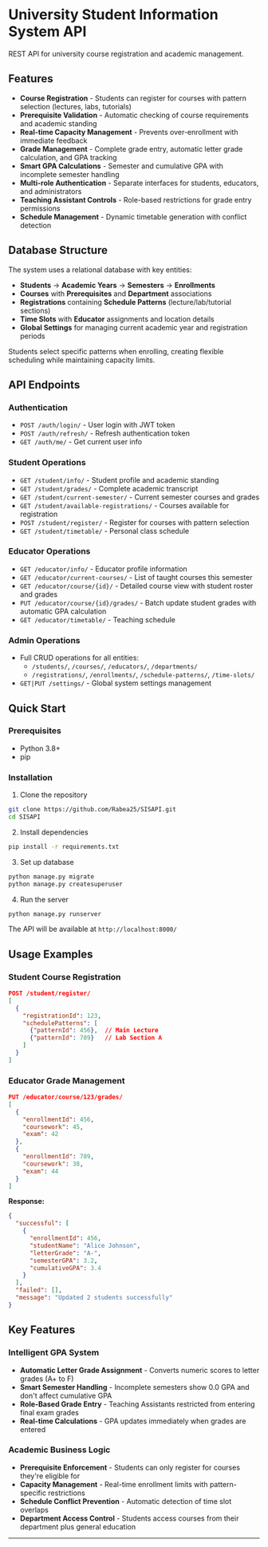 # University Student Information System API

REST API for university course registration and academic management.

## Features

- **Course Registration** - Students can register for courses with pattern selection (lectures, labs, tutorials)
- **Prerequisite Validation** - Automatic checking of course requirements and academic standing
- **Real-time Capacity Management** - Prevents over-enrollment with immediate feedback
- **Grade Management** - Complete grade entry, automatic letter grade calculation, and GPA tracking
- **Smart GPA Calculations** - Semester and cumulative GPA with incomplete semester handling
- **Multi-role Authentication** - Separate interfaces for students, educators, and administrators
- **Teaching Assistant Controls** - Role-based restrictions for grade entry permissions
- **Schedule Management** - Dynamic timetable generation with conflict detection

## Database Structure

The system uses a relational database with key entities:

- **Students** → **Academic Years** → **Semesters** → **Enrollments**
- **Courses** with **Prerequisites** and **Department** associations
- **Registrations** containing **Schedule Patterns** (lecture/lab/tutorial sections)
- **Time Slots** with **Educator** assignments and location details
- **Global Settings** for managing current academic year and registration periods

Students select specific patterns when enrolling, creating flexible scheduling while maintaining capacity limits.

## API Endpoints

### Authentication
- `POST /auth/login/` - User login with JWT token
- `POST /auth/refresh/` - Refresh authentication token
- `GET /auth/me/` - Get current user info

### Student Operations
- `GET /student/info/` - Student profile and academic standing
- `GET /student/grades/` - Complete academic transcript
- `GET /student/current-semester/` - Current semester courses and grades
- `GET /student/available-registrations/` - Courses available for registration
- `POST /student/register/` - Register for courses with pattern selection
- `GET /student/timetable/` - Personal class schedule

### Educator Operations
- `GET /educator/info/` - Educator profile information
- `GET /educator/current-courses/` - List of taught courses this semester
- `GET /educator/course/{id}/` - Detailed course view with student roster and grades
- `PUT /educator/course/{id}/grades/` - Batch update student grades with automatic GPA calculation
- `GET /educator/timetable/` - Teaching schedule

### Admin Operations
- Full CRUD operations for all entities:
  - `/students/`, `/courses/`, `/educators/`, `/departments/`
  - `/registrations/`, `/enrollments/`, `/schedule-patterns/`, `/time-slots/`
- `GET|PUT /settings/` - Global system settings management

## Quick Start

### Prerequisites
- Python 3.8+
- pip

### Installation

1. Clone the repository
```bash
git clone https://github.com/Rabea25/SISAPI.git
cd SISAPI
```

2. Install dependencies
```bash
pip install -r requirements.txt
```

3. Set up database
```bash
python manage.py migrate
python manage.py createsuperuser
```

4. Run the server
```bash
python manage.py runserver
```

The API will be available at `http://localhost:8000/`

## Usage Examples

### Student Course Registration
```json
POST /student/register/
[
  {
    "registrationId": 123,
    "schedulePatterns": [
      {"patternId": 456},  // Main Lecture
      {"patternId": 789}   // Lab Section A
    ]
  }
]
```

### Educator Grade Management
```json
PUT /educator/course/123/grades/
[
  {
    "enrollmentId": 456,
    "coursework": 45,
    "exam": 42
  },
  {
    "enrollmentId": 789,
    "coursework": 38,
    "exam": 44
  }
]
```

**Response:**
```json
{
  "successful": [
    {
      "enrollmentId": 456,
      "studentName": "Alice Johnson",
      "letterGrade": "A-",
      "semesterGPA": 3.2,
      "cumulativeGPA": 3.4
    }
  ],
  "failed": [],
  "message": "Updated 2 students successfully"
}
```

## Key Features

### Intelligent GPA System
- **Automatic Letter Grade Assignment** - Converts numeric scores to letter grades (A+ to F)
- **Smart Semester Handling** - Incomplete semesters show 0.0 GPA and don't affect cumulative GPA
- **Role-Based Grade Entry** - Teaching Assistants restricted from entering final exam grades
- **Real-time Calculations** - GPA updates immediately when grades are entered

### Academic Business Logic
- **Prerequisite Enforcement** - Students can only register for courses they're eligible for
- **Capacity Management** - Real-time enrollment limits with pattern-specific restrictions
- **Schedule Conflict Prevention** - Automatic detection of time slot overlaps
- **Department Access Control** - Students access courses from their department plus general education

---

